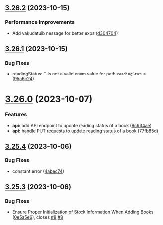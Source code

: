 ## [3.26.2](https://github.com/hossainchisty/LeafLine-Server/compare/v3.26.1...v3.26.2) (2023-10-15)


### Performance Improvements

* Add vakudatuib nessage for better exps ([d304704](https://github.com/hossainchisty/LeafLine-Server/commit/d304704015777ea76d9ecdd4441db2d96c716f97))



## [3.26.1](https://github.com/hossainchisty/LeafLine-Server/compare/v3.26.0...v3.26.1) (2023-10-15)


### Bug Fixes

* readingStatus: `` is not a valid enum value for path `readingStatus`. ([95a6c24](https://github.com/hossainchisty/LeafLine-Server/commit/95a6c2492190605ae51c429d6b469b43bd39c2db))



# [3.26.0](https://github.com/hossainchisty/LeafLine-Server/compare/v3.25.4...v3.26.0) (2023-10-07)


### Features

* **api:** add API endpoint to update reading status of a book ([9c934ae](https://github.com/hossainchisty/LeafLine-Server/commit/9c934ae7192120db9e2bdccab4ee1f5915aec9c8))
* **api:** handle PUT requests to update reading status of a book ([77fb85d](https://github.com/hossainchisty/LeafLine-Server/commit/77fb85d7d135a1b7104035e6256186d1233407e6))



## [3.25.4](https://github.com/hossainchisty/LeafLine-Server/compare/v3.25.3...v3.25.4) (2023-10-06)


### Bug Fixes

* constant error ([4abec74](https://github.com/hossainchisty/LeafLine-Server/commit/4abec743fca000090c3f913cd5cf663143db37d7))



## [3.25.3](https://github.com/hossainchisty/LeafLine-Server/compare/v3.25.2...v3.25.3) (2023-10-06)


### Bug Fixes

* Ensure Proper Initialization of Stock Information When Adding Books ([0e5a5e6](https://github.com/hossainchisty/LeafLine-Server/commit/0e5a5e639074e1b2eba9d889dbe3fed1c3509610)), closes [#8](https://github.com/hossainchisty/LeafLine-Server/issues/8) [#8](https://github.com/hossainchisty/LeafLine-Server/issues/8)



